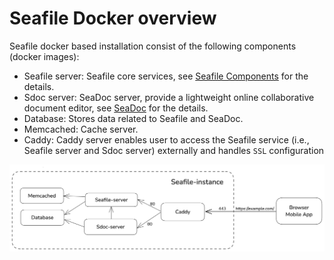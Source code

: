 # Seafile Docker overview

Seafile docker based installation consist of the following components (docker images):

- Seafile server: Seafile core services, see [Seafile Components](../overview/components.md) for the details.
- Sdoc server: SeaDoc server, provide a lightweight online collaborative document editor, see [SeaDoc](../extra_setup/setup_seadoc.md#architecture) for the details.
- Database: Stores data related to Seafile and SeaDoc.
- Memcached: Cache server.
- Caddy: Caddy server enables user to access the Seafile service (i.e., Seafile server and Sdoc server) externally and handles `SSL` configuration

![Seafile Docker Structure](../images/seafile-12.0-docker-structure.png)

